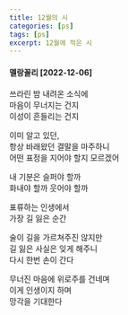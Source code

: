 ```yaml
---
title: 12월의 시
categories: [ps]
tags: [ps]
excerpt: 12월에 적은 시
---
```



#### 멜랑꼴리 [2022-12-06]
쓰라린 밤 
내려온 소식에  
마음이 무너지는 건지  
이성이 흔들리는 건지  

이미 알고 있던,  
항상 바래왔던 결말을 마주하니  
어떤 표정을 지어야 할지 모르겠어  

내 기분은 슬퍼야 할까  
화내야 할까 웃어야 할까  

표류하는 인생에서  
가장 길 잃은 순간  

술이 길을 가르쳐주진 않지만  
길 잃은 사실은 잊게 해주니  
다시 한번 손이 간다  

무너진 마음에 위로주를 건네며  
이게 인생이지 하며  
망각을 기대한다  
